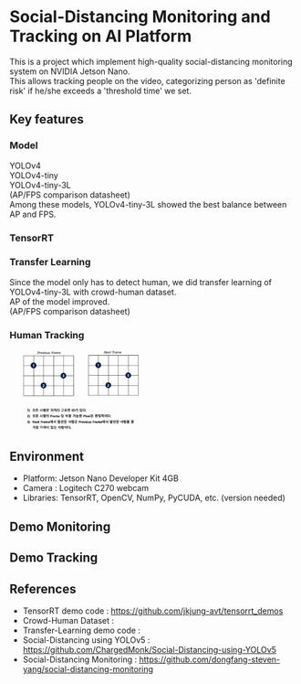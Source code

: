 # Social-Distancing Monitoring and Tracking on AI Platform
This is a project which implement high-quality social-distancing monitoring system on NVIDIA Jetson Nano.  
This allows tracking people on the video, categorizing person as 'definite risk' if he/she exceeds a 'threshold time' we set.

## Key features
### Model
YOLOv4  
YOLOv4-tiny  
YOLOv4-tiny-3L  
(AP/FPS comparison datasheet)  
Among these models, YOLOv4-tiny-3L showed the best balance between AP and FPS.
### TensorRT
  
### Transfer Learning
Since the model only has to detect human, we did transfer learning of YOLOv4-tiny-3L with crowd-human dataset.  
AP of the model improved.  
(AP/FPS comparison datasheet)  
### Human Tracking
<img src="demo/tracking.gif" width="50%" height="50%"></img><br/>

## Environment
* Platform: Jetson Nano Developer Kit 4GB
* Camera : Logitech C270 webcam
* Libraries: TensorRT, OpenCV, NumPy, PyCUDA, etc. (version needed)

## Demo Monitoring


## Demo Tracking


## References
* TensorRT demo code : https://github.com/jkjung-avt/tensorrt_demos
* Crowd-Human Dataset : 
* Transfer-Learning demo code : 
* Social-Distancing using YOLOv5 : https://github.com/ChargedMonk/Social-Distancing-using-YOLOv5
* Social-Distancing Monitoring :  https://github.com/dongfang-steven-yang/social-distancing-monitoring
